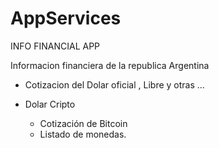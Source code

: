 # AppServices

INFO FINANCIAL APP

Informacion financiera de la republica Argentina

* Cotizacion del Dolar oficial , Libre y otras ...

* Dolar Cripto
   * Cotización de Bitcoin
   * Listado de monedas.
